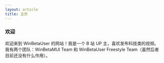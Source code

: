 ```yaml
---
layout: article
title: 主页
---
```




### 欢迎

欢迎来到 WinBetaUser 的网站！我是一个 B 站 UP 主，喜欢发布科技类的视频。我有两个团队：WinBetaMUI Team 和 WinBetaUser Freestyle Team（虽然后者目前还没有什么作用）。
